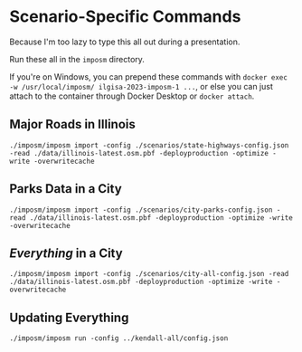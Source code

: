 # Scenario-Specific Commands

Because I'm too lazy to type this all out during a presentation.

Run these all in the `imposm` directory.

If you're on Windows, you can prepend these commands with `docker exec -w /usr/local/imposm/ ilgisa-2023-imposm-1 ...`, or else you can just attach to the container through Docker Desktop or `docker attach`.

## Major Roads in Illinois

```
./imposm/imposm import -config ./scenarios/state-highways-config.json -read ./data/illinois-latest.osm.pbf -deployproduction -optimize -write -overwritecache
```

## Parks Data in a City

```
./imposm/imposm import -config ./scenarios/city-parks-config.json -read ./data/illinois-latest.osm.pbf -deployproduction -optimize -write -overwritecache
```

## *Everything* in a City

```
./imposm/imposm import -config ./scenarios/city-all-config.json -read ./data/illinois-latest.osm.pbf -deployproduction -optimize -write -overwritecache
```

## Updating Everything

```
./imposm/imposm run -config ../kendall-all/config.json
```